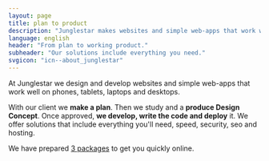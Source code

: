 ```yaml
---
layout: page
title: plan to product
description: "Junglestar makes websites and simple web-apps that work well on phones, tablets, laptops and desktops. With our client we make a plan. Then we study and a produce DESIGN CONCEPT. Once approved, we develop, write the code and deploy it. We offer solutions that include everything you'll need, speed, security, seo and hosting."
language: english
header: "From plan to working product."
subheader: "Our solutions include everything you need."
svgicon: "icn--about_junglestar"
---
```

At Junglestar we design and develop websites and simple web-apps that work well on phones, tablets, laptops and desktops.

With our client we **make a plan**. Then we study and a **produce Design Concept**. Once approved, **we develop, write the code and deploy** it. We offer solutions that include everything you'll need, speed, security, seo and hosting.

We have prepared [3 packages](/offer/) to get you quickly online.
